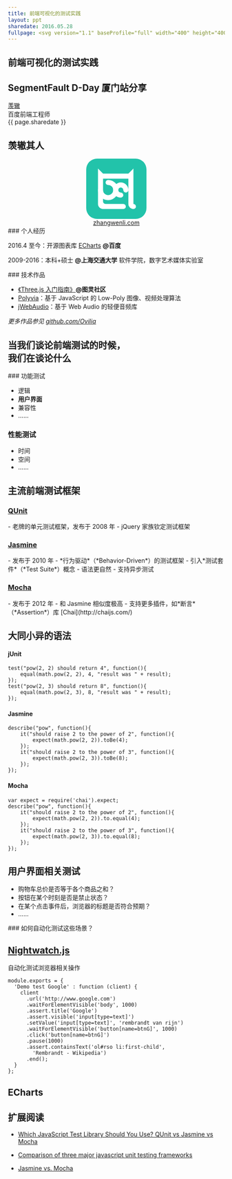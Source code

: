 ```yaml
---
title: 前端可视化的测试实践
layout: ppt
sharedate: 2016.05.28
fullpage: <svg version="1.1" baseProfile="full" width="400" height="400" xmlns="http://www.w3.org/2000/svg"></svg>
---
```


<section markdown="1" class="home-section">

# 前端可视化的测试实践

<div class="home-author">
    <h2 class="subject">SegmentFault D-Day 厦门站分享</h2>
    <div class="author">
        <a href="http://zhangwenli.com" target="_blank">羡辙</a>
    </div>
    <div class="from">百度前端工程师</div>
    <div class="date">{{ page.sharedate }}</div>
</div>

</section>





<section markdown="1">

## 羡辙其人

<div style="text-align: center;">
    <svg id="owl-svg" version="1.1" baseProfile="full" viewBox="0 0 1088 1088" xmlns="http://www.w3.org/2000/svg" xmlns:xlink="http://www.w3.org/1999/xlink" style="width: 100px; height: 100px; padding: 20px; border-radius: 25px; background-color: #22C3AA"><g transform="translate(80 32)" fill="white"><path id="owl-body" d="M 0 0 L 0 896 A 128 128 0 0 0 128 1024 L 640 1024 A 64 64 0 0 0 704 960 A 64 64 0 0 0 640 896 L 192 896 A 64 64 0 0 1 128 832 L 128 256 L 768 256 L 768 896 A 128 128 0 0 0 896 1024 A 64 64 0 0 0 960 960 A 64 64 0 0 0 896 896 L 896 768 L 896 0 L 768 128 L 640 128 L 128 128 L 0 0 z "></path><path id="owl-left-eye" d="M 256 288 A 64 64 0 0 0 192 352 A 64 64 0 0 0 256 416 A 128 128 0 0 1 384 544 A 128 128 0 0 1 256 672 A 128 128 0 0 1 128 544 A 64 64 0 0 0 64 480 A 64 64 0 0 0 0 544 A 64 64 0 0 0 0 544 A 256 256 0 0 0 256 800 A 256 256 0 0 0 512 544 A 256 256 0 0 0 256 288 z " class="eye"></path><path id="owl-right-eye" d="M 576 352 A 192 192 0 0 0 384 544 A 192 192 0 0 0 576 736 A 64 64 0 0 0 640 672 A 64 64 0 0 0 576 608 A 64 64 0 0 1 512 544 A 64 64 0 0 1 576 480 A 64 64 0 0 1 640 544 A 64 64 0 0 0 704 608 A 64 64 0 0 0 768 544 A 64 64 0 0 0 767.72656 538.54492 A 192 192 0 0 0 576 352 z " class="eye"></path></g></svg>
    <div><a href="http://zhangwenli.com">zhangwenli.com</a></div>
</div>


<div class="fragment fade-in" markdown="1">
### 个人经历

2016.4 至今：开源图表库 [ECharts](http://echarts.baidu.com) **@百度**

2009-2016：本科+硕士 **@上海交通大学** 软件学院，数字艺术媒体实验室
</div>


<div class="fragment fade-in" markdown="1">
### 技术作品

- [《Three.js 入门指南》](http://www.ituring.com.cn/book/1272)**@图灵社区**
- [Polyvia](https://github.com/Ovilia/Polyvia)：基于 JavaScript 的 Low-Poly 图像、视频处理算法
- [jWebAudio](http://01org.github.io/jWebAudio/)：基于 Web Audio 的轻便音频库

*更多作品参见 [github.com/Ovilia](http://github.com/Ovilia)*

</div>

</section>





<section>

<section markdown="1">

## 当我们谈论前端测试的时候，<br>我们在谈论什么

<div class="fragment fade-in" markdown="1">
### 功能测试

- 逻辑
- **用户界面**
- 兼容性
- ……

### 性能测试

- 时间
- 空间
- ……
</div>

</section>



<section markdown="1">

## 主流前端测试框架

### [QUnit](http://qunitjs.com)

<div class="fragment fade-in" markdown="1">
- 老牌的单元测试框架，发布于 2008 年
- jQuery 家族钦定测试框架
</div>

### [Jasmine](http://jasmine.github.io)

<div class="fragment fade-in" markdown="1">
- 发布于 2010 年
- *行为驱动*（*Behavior-Driven*）的测试框架
- 引入*测试套件*（*Test Suite*）概念
- 语法更自然
- 支持异步测试
</div>

### [Mocha](https://mochajs.org/)

<div class="fragment fade-in" markdown="1">
- 发布于 2012 年
- 和 Jasmine 相似度极高
- 支持更多插件，如*断言*（*Assertion*）库 [Chai](http://chaijs.com/)
</div>

</section>



<section markdown="1">

## 大同小异的语法

#### jUnit

~~~
test("pow(2, 2) should return 4", function(){
    equal(math.pow(2, 2), 4, "result was " + result);
});
test("pow(2, 3) should return 8", function(){
    equal(math.pow(2, 3), 8, "result was " + result);
});
~~~

#### Jasmine

~~~
describe("pow", function(){
    it("should raise 2 to the power of 2", function(){
        expect(math.pow(2, 2)).toBe(4);
    });
    it("should raise 2 to the power of 3", function(){
        expect(math.pow(2, 3)).toBe(8);
    });
});
~~~

#### Mocha

~~~
var expect = require('chai').expect;
describe("pow", function(){
    it("should raise 2 to the power of 2", function(){
        expect(math.pow(2, 2)).to.equal(4);
    });
    it("should raise 2 to the power of 3", function(){
        expect(math.pow(2, 3)).to.equal(8);
    });
});
~~~

</section>



<section markdown="1">

## 用户界面相关测试

- 购物车总价是否等于各个商品之和？
- 按钮在某个时刻是否是禁止状态？
- 在某个点击事件后，浏览器的标题是否符合预期？
- ……

<div class="fragment fade-in" markdown="1">
### 如何自动化测试这些场景？
</div>

</section>



<section markdown="1">

## [Nightwatch.js](http://nightwatchjs.org/)

自动化测试浏览器相关操作

~~~
module.exports = {
  'Demo test Google' : function (client) {
    client
      .url('http://www.google.com')
      .waitForElementVisible('body', 1000)
      .assert.title('Google')
      .assert.visible('input[type=text]')
      .setValue('input[type=text]', 'rembrandt van rijn')
      .waitForElementVisible('button[name=btnG]', 1000)
      .click('button[name=btnG]')
      .pause(1000)
      .assert.containsText('ol#rso li:first-child',
        'Rembrandt - Wikipedia')
      .end();
  }
};
~~~

</section>

</section>



<section markdown="1">

## ECharts


</section>




<section markdown="1">

## 扩展阅读

- [Which JavaScript Test Library Should You Use? QUnit vs Jasmine vs Mocha](http://www.techtalkdc.com/which-javascript-test-library-should-you-use-qunit-vs-jasmine-vs-mocha/)

- [Comparison of three major javascript unit testing frameworks](https://github.com/kgroat/javascript-test-framework-comparison)

- [Jasmine vs. Mocha](http://marcofranssen.nl/jasmine-vs-mocha/)

</section>
